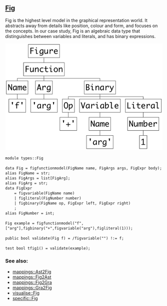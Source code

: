 ## [Fig](https://github.com/grammarware/bx-parsing/blob/master/src/types/Fig.rsc)

Fig is the highest level model in the graphical representation world. It abstracts away from
details like position, colour and form, and focuses on the concepts.
In our case study, Fig is an algebraic data type that distinguishes between variables and
literals, and has binary expressions.

![Example](https://github.com/grammarware/bx-parsing/raw/master/img/Fig.png)

```
module types::Fig

data Fig = figfunctionmodel(FigName name, FigArgs args, FigExpr body);
alias FigName = str;
alias FigArgs = list[FigArg];
alias FigArg = str;
data FigExpr
    = figvariable(FigName name)
    | figliteral(FigNumber number)
    | figbinary(FigName op, FigExpr left, FigExpr right)
    ;
alias FigNumber = int;

Fig example = figfunctionmodel("f",["arg"],figbinary("+",figvariable("arg"),figliteral(1)));

public bool validate(Fig f) = /figvariable("") !:= f;

test bool tfig1() = validate(example);
```

### See also:
* [mappings::Ast2Fig](https://github.com/grammarware/bx-parsing/blob/master/src/mappings/Ast2Fig.rsc)
* [mappings::Fig2Ast](https://github.com/grammarware/bx-parsing/blob/master/src/mappings/Fig2Ast.rsc)
* [mappings::Fig2Gra](https://github.com/grammarware/bx-parsing/blob/master/src/mappings/Fig2Gra.rsc)
* [mappings::Gra2Fig](https://github.com/grammarware/bx-parsing/blob/master/src/mappings/Gra2Fig.rsc)
* [visualise::Fig](https://github.com/grammarware/bx-parsing/blob/master/src/visualise/Fig.rsc)
* [specific::Fig](https://github.com/grammarware/bx-parsing/blob/master/src/specific/Fig.rsc)
